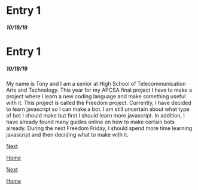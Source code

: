 # Entry 1
##### 10/18/19

# Entry 1
##### 10/18/19

My name is Tony and I am a senior at High School of Telecommunication Arts and Technology.
This year for my APCSA final project I have to make a project where I learn a new coding language and make something useful with it. This project is called the Freedom project. Currently, I have decided to learn javascript so I can make a bot. I am still uncertain about what type of bot I should make but first I should learn more javascript. In addition, I have already found many guides online on how to make certain bots already. During the next Freedom Friday, I should spend more time learning javascript and then deciding what to make with it.

[Next](entry02.md)

[Home](../README.md)


[Next](entry02.md)

[Home](../README.md)